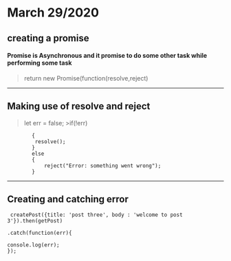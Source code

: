 # March 29/2020

## creating a promise
#### Promise is Asynchronous and it promise to do some other task while performing some task

>return new Promise(function(resolve,reject)

---

## Making use of resolve and reject

> let err = false;
            >if(!err)

            {
             resolve();
            }
            else
            {
                reject("Error: something went wrong");
            }


---


## Creating and catching error

    
>
     createPost({title: 'post three', body : 'welcome to post 3'}).then(getPost)

    .catch(function(err){

    console.log(err);
    });